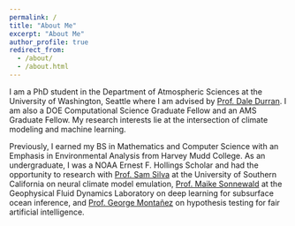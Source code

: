```yaml
---
permalink: /
title: "About Me"
excerpt: "About Me"
author_profile: true
redirect_from: 
  - /about/
  - /about.html
---
```


I am a PhD student in the Department of Atmospheric Sciences at the University of Washington, Seattle where I am advised by <a href="https://www.atmos.washington.edu/~durrand/" target="_blank">Prof. Dale Durran</a>. I am also a DOE Computational Science Graduate Fellow and an AMS Graduate Fellow. My research interests lie at the intersection of climate modeling and machine learning.

Previously, I earned my BS in Mathematics and Computer Science with an Emphasis in Environmental Analysis from Harvey Mudd College. As an undergraduate, I was a NOAA Ernest F. Hollings Scholar and had the opportunity to research with <a href="https://www.samjsilva.com/" target="_blank">Prof. Sam Silva</a> at the University of Southern California on neural climate model emulation, <a href="https://msonnewald.com/" target="_blank">Prof. Maike Sonnewald</a> at the Geophysical Fluid Dynamics Laboratory on deep learning for subsurface ocean inference, and <a href="https://www.cs.hmc.edu/~montanez/" target="_blank">Prof. George Montañez</a> on hypothesis testing for fair artificial intelligence.